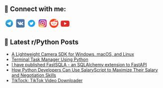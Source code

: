 ## 🔎 Connect with me:
[<img src="https://github.com/bullbesh/bullbesh/blob/main/images/Telegram.png" width="32" height="32" />](https://t.me/bullbesh)
[<img src="https://github.com/bullbesh/bullbesh/blob/main/images/VK.png" width="32" height="32" />](https://vk.com/bullbesh)
[<img src="https://github.com/bullbesh/bullbesh/blob/main/images/Twitter.png" width="32" height="32" />](https://twitter.com/bullbesh1)
[<img src="https://github.com/bullbesh/bullbesh/blob/main/images/Instagram.png" width="32" height="32" />](https://www.instagram.com/bullbesh)
[<img src="https://github.com/bullbesh/bullbesh/blob/main/images/Reddit.png" width="32" height="32" />](https://www.reddit.com/user/bullbesh)
[<img src="https://github.com/bullbesh/bullbesh/blob/main/images/YouTube.png" width="32" height="32" />](https://www.youtube.com/channel/UCtfjRs6uzgq5mfm8S06WTcg)

## 📕 Latest r/Python Posts
<!-- BLOG-POST-LIST:START -->
- [A Lightweight Camera SDK for Windows, macOS, and Linux](https://www.reddit.com/r/Python/comments/1ikizbe/a_lightweight_camera_sdk_for_windows_macos_and/)
- [Terminal Task Manager Using Python](https://www.reddit.com/r/Python/comments/1ikipwh/terminal_task_manager_using_python/)
- [I have published FastSQLA - an SQLAlchemy extension to FastAPI](https://www.reddit.com/r/Python/comments/1ikhmtd/i_have_published_fastsqla_an_sqlalchemy_extension/)
- [How Python Developers Can Use SalaryScript to Maximize Their Salary and Negotiation Skills](https://www.reddit.com/r/Python/comments/1ikewvw/how_python_developers_can_use_salaryscript_to/)
- [TikTock: TikTok Video Downloader](https://www.reddit.com/r/Python/comments/1iketok/tiktock_tiktok_video_downloader/)
<!-- BLOG-POST-LIST:END -->

